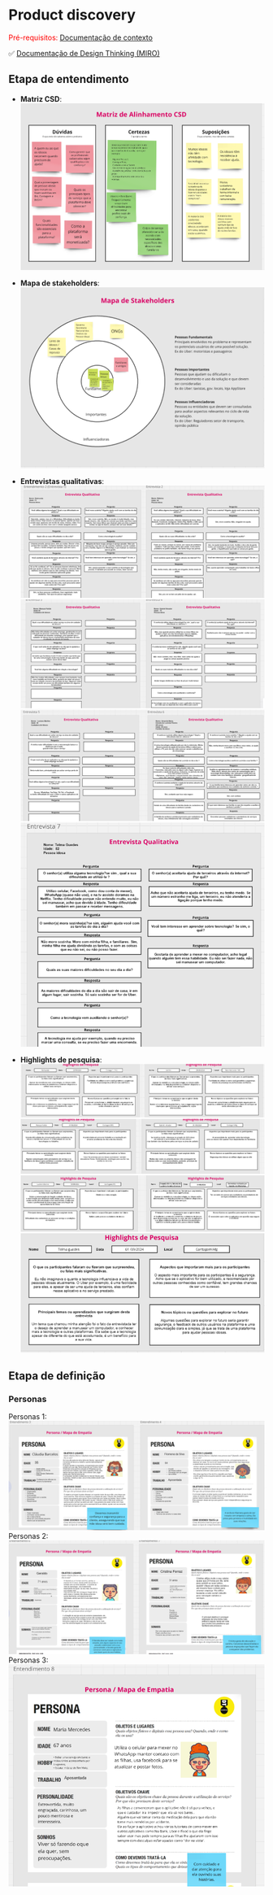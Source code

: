 # Product discovery

<span style="color:red">Pré-requisitos: <a href="01-Contexto.md"> Documentação de contexto</a></span>

✅ [Documentação de Design Thinking (MIRO)](files/GrupoCuidado+.pdf)

## Etapa de entendimento

* **Matriz CSD**:![](images/Matriz%20CSD.png) 

* **Mapa de stakeholders**: ![](images/Mapa%20de%20stakeholders.png) 

* **Entrevistas qualitativas**: ![](images/Entrevistas%201.png)
![](images/Entrevistas%202.png)
![](images/Entrevistas%203.png)
![](images/Entrevista%204.png)

* **Highlights de pesquisa**: ![](images/Highlights%201.png) 
![](images/Highlights%202.png)
![](images/Highlights%203.png)
![](images/Highlights%204.png)
 
## Etapa de definição

### Personas

Personas 1: ![](images/Personas%201.png)
Personas 2: ![](images/Personas%202.png)
Personas 3: ![](images/Personas%203.png)


